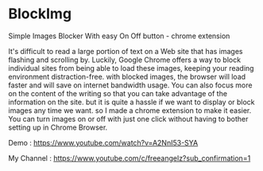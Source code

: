 # BlockImg
Simple Images Blocker With easy On Off button - chrome extension

It's difficult to read a large portion of text on a Web site that has images flashing and scrolling by. Luckily, Google Chrome offers a way to block individual sites from being able to load these images, keeping your reading environment distraction-free. with blocked images, the browser will load faster and will save on internet bandwidth usage. You can also focus more on the content of the writing so that you can take advantage of the information on the site. but it is quite a hassle if we want to display or block images any time we want. so I made a chrome extension to make it easier. You can turn images on or off with just one click without having to bother setting up in Chrome Browser.

Demo : https://www.youtube.com/watch?v=A2NnI53-SYA

My Channel : https://www.youtube.com/c/freeangelz?sub_confirmation=1
